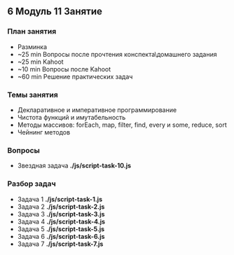## 6 Модуль 11 Занятие

### План занятия

- Разминка
- ~25 min Вопросы после прочтения конспекта\домашнего задания
- ~25 min Kahoot
- ~10 min Вопросы после Kahoot
- ~60 min Решение практических задач

### Темы занятия

- Декларативное и императивное программирование
- Чистота функций и имутабельность
- Методы массивов: forEach, map, filter, find, every и some, reduce, sort
- Чейнинг методов

### Вопросы

- Звездная задача **./js/script-task-10.js**

### Разбор задач

- Задача 1 **./js/script-task-1.js**
- Задача 2 **./js/script-task-2.js**
- Задача 3 **./js/script-task-3.js**
- Задача 4 **./js/script-task-4.js**
- Задача 5 **./js/script-task-5.js**
- Задача 6 **./js/script-task-6.js**
- Задача 7 **./js/script-task-7.js**
